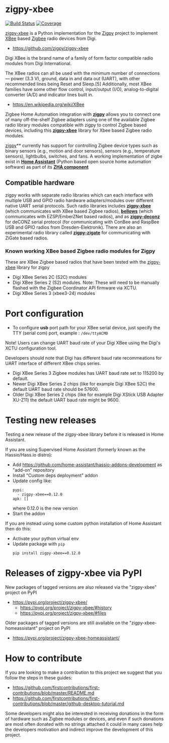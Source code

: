 # zigpy-xbee

[![Build Status](https://travis-ci.org/zigpy/zigpy-xbee.svg?branch=master)](https://travis-ci.org/zigpy/zigpy-xbee)
[![Coverage](https://coveralls.io/repos/github/zigpy/zigpy-xbee/badge.svg?branch=master)](https://coveralls.io/github/zigpy/zigpy-xbee?branch=master)

[zigpy-xbee](https://github.com/zigpy/zigpy-xbee/) is a Python implementation for the [Zigpy](https://github.com/zigpy/) project to implement [XBee](https://en.wikipedia.org/wiki/XBee) based [Zigbee](https://www.zigbee.org) radio devices from Digi.

- https://github.com/zigpy/zigpy-xbee

Digi XBee is the brand name of a family of form factor compatible radio modules from Digi International. 

The XBee radios can all be used with the minimum number of connections — power (3.3 V), ground, data in and data out (UART), with other recommended lines being Reset and Sleep.[5] Additionally, most XBee families have some other flow control, input/output (I/O), analog-to-digital converter (A/D) and indicator lines built in.

- https://en.wikipedia.org/wiki/XBee

Zigbee Home Automation integration with **[zigpy](https://github.com/zigpy/zigpy/)** allows you to connect one of many off-the-shelf Zigbee adapters using one of the available Zigbee radio library modules compatible with zigpy to control Zigbee based devices, including this **[zigpy-xbee](https://github.com/zigpy/zigpy-xbee/)** library for Xbee based Zigbee radio modules. 

[zigpy](https://github.com/zigpy/zigpy/)** currently has support for controlling Zigbee device types such as binary sensors (e.g., motion and door sensors), sensors (e.g., temperature sensors), lightbulbs, switches, and fans. A working implementation of zigbe exist in **[Home Assistant](https://www.home-assistant.io)** (Python based open source home automation software) as part of its **[ZHA component](https://www.home-assistant.io/components/zha/)**

## Compatible hardware

zigpy works with separate radio libraries which can each interface with multiple USB and GPIO radio hardware adapters/modules over different native UART serial protocols. Such radio libraries includes **[zigpy-xbee](https://github.com/zigpy/zigpy-xbee)** (which communicates with XBee based Zigbee radios), **[bellows](https://github.com/zigpy/bellows)** (which communicates with EZSP/EmberZNet based radios), and as **[zigpy-deconz](https://github.com/zigpy/zigpy-deconz)** for deCONZ serial protocol (for communicating with ConBee and RaspBee USB and GPIO radios from Dresden-Elektronik). There are also an experimental radio library called **[zigpy-zigate](https://github.com/doudz/zigpy-zigate)** for communicating with ZiGate based radios.

### Known working XBee based Zigbee radio modules for Zigpy

These are XBee Zigbee based radios that have been tested with the [zigpy-xbee](https://github.com/zigpy/zigpy-xbee) library for zigpy

- Digi XBee Series 2C (S2C) modules
- Digi XBee Series 2 (S2) modules. Note: These will need to be manually flashed with the Zigbee Coordinator API firmware via XCTU.
- Digi XBee Series 3 (xbee3-24) modules

# Port configuration

- To configure __usb__ port path for your XBee serial device, just specify the TTY (serial com) port, example : `/dev/ttyACM0`

Note! Users can change UART baud rate of your Digi XBee using the Digi's XCTU configuration tool.

Developers should note that Digi has different baud rate recommeations for UART interface of different XBee chips series.
- Digi XBee Series 3 Zigbee modules has UART baud rate set to 115200 by default.
- Newer Digi XBee Series 2 chips (like for example Digi XBee S2C) the default UART baud rate should be 57600.
- Older Digi XBee Series 2 chips (like for example Digi XStick USB Adapter XU-Z11) the default UART baud rate might be 9600.

# Testing new releases

Testing a new release of the zigpy-xbee library before it is released in Home Assistant.

If you are using Supervised Home Assistant (formerly known as the Hassio/Hass.io distro):
- Add https://github.com/home-assistant/hassio-addons-development as "add-on" repository
- Install "Custom deps deployment" addon
- Update config like: 
  ```
  pypi:
    - zigpy-xbee==0.12.0
  apk: []
  ```
  where 0.12.0 is the new version
- Start the addon

If you are instead using some custom python installation of Home Assistant then do this:
- Activate your python virtual env
- Update package with ``pip``
  ```
  pip install zigpy-xbee==0.12.0

# Releases of zigpy-xbee via PyPI

New packages of tagged versions are also released via the "zigpy-xbee" project on PyPI
- https://pypi.org/project/zigpy-xbee/
  - https://pypi.org/project/zigpy-xbee/#history
  - https://pypi.org/project/zigpy-xbee/#files

Older packages of tagged versions are still available on the "zigpy-xbee-homeassistant" project on PyPI
  - https://pypi.org/project/zigpy-xbee-homeassistant/

# How to contribute

If you are looking to make a contribution to this project we suggest that you follow the steps in these guides:
- https://github.com/firstcontributions/first-contributions/blob/master/README.md
- https://github.com/firstcontributions/first-contributions/blob/master/github-desktop-tutorial.md

Some developers might also be interested in receiving donations in the form of hardware such as Zigbee modules or devices, and even if such donations are most often donated with no strings attached it could in many cases help the developers motivation and indirect improve the development of this project.
